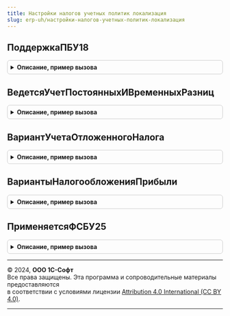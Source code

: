 ```yaml
---
title: Настройки налогов учетных политик локализация
slug: erp-uh/настройки-налогов-учетных-политик-локализация
---
```



## ПоддержкаПБУ18
<details style="margin: 1em 0; padding: 0.5em; border: 1px solid #ccc; border-radius: 6px;">

<summary style="font-weight: bold; cursor: pointer;">Описание, пример вызова</summary>

```bsl

// Возвращает признак необходимости применения для организации ПБУ18.
// Параметры:
//	Организация - Массив, СписокЗначений, СправочникСсылка.Организации - организация, для которой определяется необходимость применения ПБУ18;
//	Период - Дата - дата, на начало месяца которой определяется необходимость применения ПБУ18.
//
// Возвращаемое значение:
//	Булево - Истина, если организация на дату применяет ПБУ18. В противном случае - ложь.
//
Функция ПоддержкаПБУ18(Знач Организация, Период) Экспорт
```

Пример вызова
```bsl
Результат = НастройкиНалоговУчетныхПолитикЛокализация.ПоддержкаПБУ18(Организация, Период) 
```
</details>

## ВедетсяУчетПостоянныхИВременныхРазниц
<details style="margin: 1em 0; padding: 0.5em; border: 1px solid #ccc; border-radius: 6px;">

<summary style="font-weight: bold; cursor: pointer;">Описание, пример вызова</summary>

```bsl

// Возвращает признак ведения учета постоянных разниц.
//
// Параметры:
//	Организация - Массив, СписокЗначений, СправочникСсылка.Организации - организация, для которой определяется признак;
//	Период - Дата - дата, на начало месяца которой определяется признак.
//
// Возвращаемое значение:
//	Булево - Истина, если организация ведет учет постоянных разниц.
//
Функция ВедетсяУчетПостоянныхИВременныхРазниц(Знач Организация, Период) Экспорт
```

Пример вызова
```bsl
Результат = НастройкиНалоговУчетныхПолитикЛокализация.ВедетсяУчетПостоянныхИВременныхРазниц(Организация, Период) 
```
</details>

## ВариантУчетаОтложенногоНалога
<details style="margin: 1em 0; padding: 0.5em; border: 1px solid #ccc; border-radius: 6px;">

<summary style="font-weight: bold; cursor: pointer;">Описание, пример вызова</summary>

```bsl

// Возвращает применяемый вариант учета отложенного налога по организации на дату
//
// Параметры:
//  Период		 - Дата - Дата, на которую требуется определение
//  Организация	 - СправочникСсылка.Организации - Организация, по которой требуется определение
//
// Возвращаемое значение:
//  ПеречислениеСсылка.ВариантыУчетаОтложенногоНалога -
//
Функция ВариантУчетаОтложенногоНалога(Период, Знач Организация) Экспорт
```

Пример вызова
```bsl
Результат = НастройкиНалоговУчетныхПолитикЛокализация.ВариантУчетаОтложенногоНалога(Период, Организация) 
```
</details>

## ВариантыНалогообложенияПрибыли
<details style="margin: 1em 0; padding: 0.5em; border: 1px solid #ccc; border-radius: 6px;">

<summary style="font-weight: bold; cursor: pointer;">Описание, пример вызова</summary>

```bsl

// Возвращает варианты налогообложения прибыли, настроенные для организации.
//
// Параметры:
// 	Организация - СправочникСсылка.Организации - Организация, для которой необходимо получить признак учетной политики
// 	Период 		- Дата, Неопределено - Дата действия учетной политики
// 	КодМестаПредставления - Строка - Дополнительный отбор по коду места предоставления. Необязательный
//
// Возвращаемое значение:
//  Массив из СправочникСсылка.ВариантыНалогообложенияПрибыли
//
Функция ВариантыНалогообложенияПрибыли(Организация, Период, КодМестаПредставления = Неопределено) Экспорт
```

Пример вызова
```bsl
Результат = НастройкиНалоговУчетныхПолитикЛокализация.ВариантыНалогообложенияПрибыли(Организация, Период, КодМестаПредставления);
```
</details>

## ПрименяетсяФСБУ25
<details style="margin: 1em 0; padding: 0.5em; border: 1px solid #ccc; border-radius: 6px;">

<summary style="font-weight: bold; cursor: pointer;">Описание, пример вызова</summary>

```bsl

// Возвращает признак применения для организации ФСБУ 25/2018.
// Параметры:
//	Организация - Массив, СписокЗначений, СправочникСсылка.Организации - организация, для которой определяется применение ФСБУ 25/2018;
//	Период - Дата - дата, на начало месяца которой определяется применение ФСБУ 25/2018.
//
// Возвращаемое значение:
//	Булево - Истина, если организация на дату применяет ФСБУ 25/2018. В противном случае - ложь.
//
Функция ПрименяетсяФСБУ25(Знач Организация, Период) Экспорт
```

Пример вызова
```bsl
Результат = НастройкиНалоговУчетныхПолитикЛокализация.ПрименяетсяФСБУ25(Организация, Период) 
```
</details>

---

© 2024, **ООО 1С-Софт**  
Все права защищены. Эта программа и сопроводительные материалы предоставляются  
в соответствии с условиями лицензии [Attribution 4.0 International (CC BY 4.0)](https://creativecommons.org/licenses/by/4.0/legalcode).

---
